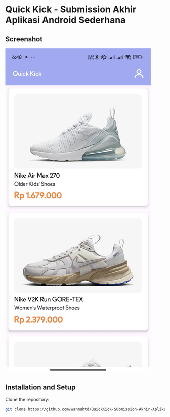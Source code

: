 # Quick Kick - Submission Akhir Aplikasi Android Sederhana

## Screenshot
![MainActivity](screenshot/MainActivity.jpg)

## Installation and Setup

Clone the repository:
   ```bash
   git clone https://github.com/wanmuhtd/QuickKick-Submission-Akhir-Aplikasi-Android-Sederhana.git
